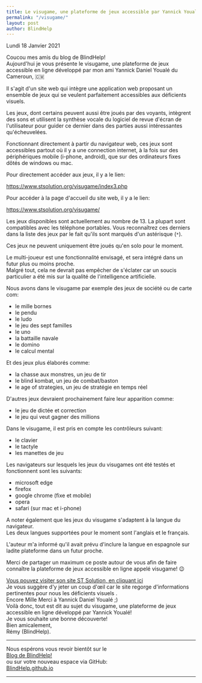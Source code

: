 ```yaml
---
title: Le visugame, une plateforme de jeux accessible par Yannick Youalé
permalink: "/visugame/"
layout: post
author: BlindHelp
---
```


<footer>Lundi 18 Janvier 2021</footer>


Coucou mes amis du blog de BlindHelp!               
Aujourd'hui je vous présente le visugame, une plateforme de jeux accessible en ligne développé par mon ami Yannick Daniel Youalé du Cameroun, 🇨🇲    

Il s'agit d'un site web qui intègre une application web proposant un ensemble de jeux qui se veulent parfaitement accessibles aux déficients visuels.

Les jeux, dont certains peuvent aussi être joués par des voyants, intègrent des sons et utilisent la synthèse vocale du logiciel de revue d'écran de l'utilisateur pour  guider ce dernier dans des parties aussi intéressantes qu'écheuvelées.

Fonctionnant directement à partir du navigateur web, ces jeux sont accessibles partout où il y a une connection internet, à la fois sur des périphériques mobile (i-phone, android), que sur des ordinateurs fixes dôtés de windows ou mac.

Pour directement accéder aux jeux, il y a le lien:

<https://www.stsolution.org/visugame/index3.php>

Pour accéder à la page d'accueil du site web, il y a le lien:

<https://www.stsolution.org/visugame/>

Les jeux disponibles sont actuellement au nombre de 13. La plupart sont compatibles avec les téléphone portables. Vous reconnaîtrez ces derniers dans la liste des jeux par le fait qu'ils sont marqués d'un astérisque (`*`).

Ces jeux ne peuvent uniquement être joués qu'en solo pour le moment.

Le multi-joueur est une fonctionnalité envisagé, et sera intégré dans un futur plus ou moins proche.    
Malgré tout, cela ne devrait pas empêcher de s'éclater car un soucis particulier a été mis sur la qualité de l'intelligence artificielle.    

Nous avons dans le visugame par exemple des jeux de société ou de carte com:

* le mille bornes
* le pendu
* le ludo
* le jeu des sept familles
* le uno
* la battaille navale
* le domino
* le calcul mental

Et des jeux plus élaborés comme:

* la chasse aux monstres, un jeu de tir
* le blind kombat, un jeu de combat/baston
* le age of strategies, un jeu de stratégie en temps réel

D'autres jeux devraient prochainement faire leur apparition comme:

* le jeu de dictée et correction
* le jeu qui veut gagner des millions

Dans le visugame, il est pris en compte les contrôleurs suivant:

* le clavier
* le tactyle
* les manettes de jeu

Les navigateurs sur lesquels les jeux du visugames ont été testés et fonctionnent sont les suivants:

* microsoft edge
* firefox
* google chrome (fixe et mobile)
* opera
* safari (sur mac et i-phone)

A noter également que les jeux du visugame s'adaptent à la langue du navigateur.    
Les deux langues supportées pour le moment sont l'anglais et le français.    

L'auteur m'a informé qu'il avait prévu d'inclure la langue en espagnole sur ladite plateforme dans un futur proche.

Merci de partager un maximum ce poste autour de vous afin de faire connaître la plateforme de jeux accessible en ligne appelé visugame! 😉    

[Vous pouvez visiter son site ST Solution, en cliquant ici](https://www.stsolution.org/home.php)    
Je vous suggère d'y jeter un coup d'œil car le site regorge d'informations pertinentes pour nous les déficients visuels .     
Encore Mille Merci à Yannick Daniel Youalé ;)    
Voilà donc,  tout est dit au sujet du visugame, une plateforme de jeux  accessible en ligne développé par Yannick Youalé!           
Je vous souhaite une bonne découverte!         
Bien amicalement,              
Rémy (BlindHelp).

---

Nous espérons vous revoir bientôt sur le      
[Blog de BlindHelp!](http://blindhelp.blogspot.fr/)                    
ou sur  votre nouveau espace via GitHub:                     
[BlindHelp.github.io](https://blindhelp.github.io)                    

---